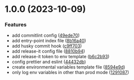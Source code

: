 

# 1.0.0 (2023-10-09)


### Features

* add commitlint config ([49ede70](https://github.com/llapenna/node-typescript-starter/commit/49ede704bd2d4635f177e9c9fcd17153c3c87c2a))
* add entry-point index file ([8b16a40](https://github.com/llapenna/node-typescript-starter/commit/8b16a4092e70086d37dbc2c3a0710ec10d5ed3f2))
* add husky commit hook ([c9ff703](https://github.com/llapenna/node-typescript-starter/commit/c9ff703318d8d50fb0a9ba153c27cad43624872d))
* add release-it config file ([8810b94](https://github.com/llapenna/node-typescript-starter/commit/8810b94c78eaa52166a33cded15ace18f7d5225a))
* add release-it token to env template ([b6c2b93](https://github.com/llapenna/node-typescript-starter/commit/b6c2b930a0e4b13a50fa7b30353aac6b9310398d))
* config prettier and eslint ([44432db](https://github.com/llapenna/node-typescript-starter/commit/44432db23b3047e5aed6b2f5dc0875d039a6aca0))
* create environmental variables template file ([8594e9d](https://github.com/llapenna/node-typescript-starter/commit/8594e9d6359af556a1aed4f3897f011ef7f69327))
* only log env variables in other than prod mode ([1291087](https://github.com/llapenna/node-typescript-starter/commit/1291087d045740f0227a2118e259bb989ea7dfd5))